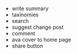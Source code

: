 - write summary
- taxinomies
- search
- suggest change post
- comment
- ava cover to home page
- share button

